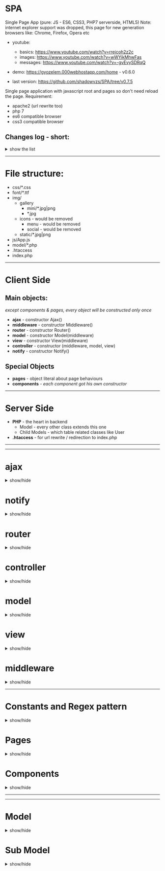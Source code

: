 # SPA
Single Page App (pure: JS - ES6, CSS3, PHP7 serverside, HTML5)
Note: internet explorer support was dropped, this page for new generation browsers like: Chrome, Firefox, Opera etc

 * youtube: 
 	- basics: https://www.youtube.com/watch?v=rrejcoh2z2c
	- images: https://www.youtube.com/watch?v=wWYikMhwFas
	- messages: https://www.youtube.com/watch?v=-gvEvySDRqQ
	
 * demo: https://gyozelem.000webhostapp.com/home - v0.6.0
 * last version: https://github.com/shadowvzs/SPA/tree/v0.7.5

Single page application with javascript root and pages so don't need reload the page.
Requirement:
  - apache2 (url rewrite too)
  - php 7
  - es6 compatible browser
  - css3 compatible browser

## Changes log - short: 
<details> 
<summary>show the list</summary>
* Note: Pages vs component, page loaded in middle content, component will loaded a div, could be hide/show/toggle etc, could be permanent, page or/and role level depend.

* v0.8.0 improvements
	* calendar eventlisteners halved (changed to attribute link - see the description about router)
	* audio player loading was fixed and reduced the evenetlisteners
	* browser back button event was fixed
	* popUp remade into components: modal, imageviewer, youtubeviewer component (last 2 manipulate the 1st one)
	* fixed sevaral z-index issue
	* removed image cacheing option
* v0.6.0 bigger update:
	* Pages: users
	* Components: settingsmanager, albummanager, imagemanager, usermanager, messagecenter, upload, contextmenu
	* feature: message sending, change your settings, user managing (status, rank change), paralel fileupload with progressbar,  right-click menu in gallery for admin
  	* fixed bug with calendar (first year stack/last month in year was ignored in counter)
	* replaced var with let/const
	* gallery was redesigned
	* in server side model also placed role level restriction for class methods
	* added "string" validation in Model.php
	* component have optional role level condition and fix if same page was loaded with same components
	* added global components and it is checked if user role was changed and remove if condition fail
	* popUp redesigned for images and got 100% width on mobil
	* in css added generic class for show/hide/effects/buttons
	* css separated into index.css (load in header) and delayed.css (load at end of the body)
	* style what not need instantly was moved into delayed.css
	* mian images was compressed with https://tinypng.com/
	* icons (.png) was replaced with base64 background-image and used like a css class
* v0.1.3 updateing:
 	* Pages: guestbook
	* Components: newscalendar, guestbook, audioplayer
	* pages got a fade transition effect
	* login, signup page transition fix
	* main file was renamed from App.php => index.php
	* replaced string replace templating with template functions (like compiled handlebar functions)
	* css mfiles merged into index.css
* v0.1.2 restructuring:
	* Component: eventcalendar
 	* separated js vs html
	* merged js files into App.js (like calendar.js)
	* in js was anonymus function to arrow function
	* css was destructured (ex. calendar got separate css file)
	* fixes/uniformization in PHP classes (serverside model)
	* file clean up
* v0.1/v0.1.1 init:
	* Pages: login, registration, home page, events (from json), gallery and youtube videos working
	* Component/Parts: popUp, calendar (beta with most basic functions)
	* new design & responsive design
	* template replace in html where was {{ }}
</details>

--------------------------------------

# File structure:

* css/*.css
* font/*.ttf
* img/
	* gallery
		* mini/*.jpg|png
		* *.jpg	
	* icons - would be removed
		* menu - would be removed
		* social - would be removed
	* static/*.jpg|png
* js/App.js
* model/*.php
* .htaccess
* index.php

--------------------------------------

# Client Side

## Main objects:
*except components & pages, every object will be constructed only once*

* **ajax** - constructor Ajax()
* **middleware** - constructor Middleware()
* **router** - constructor Router()
* **model** - constructor Model(middleware)
* **view** - constructor View(middleware)
* **controller** - constructor (middleware, model, view)
* **notify** - constructor Notify()


## Special Objects
* **pages** - object literal about page behaviours 
* **components** - *each component got his own constructor*

--------------------------------------

# Server Side
* **PHP** - the heart in backend
	* Model - every other class extends this one
	* Child Models - which table related classes like User
* **.htaccess** - for url rewrite / redirection to index.php

--------------------------------------
--------------------------------------

# ajax
<details>
<summary> show/hide </summary>
	
* **input param**: 
	* url - string
	* method - string
	* data - object
	* success - callback function (data)
	* error - callback function (data)

* **output property**: 
	* get(url, data, success, error)
	* post(url, data, success, error)
	* raw(setup, success, error)
	* file(url, data, success, null)

* **role**:
	* automatically send with request and modify the user hash and domain hash
	* connection between frontend and backend (send/ask data)
	* handle foward the reicived data to callbacks
	* if request got status fail then send **notify** message to user
	* if user rank changed (ex. login/logout) then call visibility render function from view
</details>

# notify
<details>
<summary> show/hide </summary>
	
* **use**:
	* message - string
	* type - string (default: 'error', 'success', 'normal', 'warning')

* **output**: 
	* add(message, type)
	* remove(id)

* **responsability**:
	* send to user an animated flash message at top-right corner
</details>

# router
<details>
<summary> show/hide </summary>
* **output property**: 
	* url() - return object (properties: base_path, base_url, url_array, query_string, query_array)
	* redirect(newUrl, title=null, obj=null) - redirect the page (call setPage from Controller)
	* setFullUrl(newUrl) - change url without other action
	* setUrl(urlAddon) - change url based on urlAddon (modelComponent use this option)
	* init() - delayed redirect()

* **note**:	
	* Appache .htaccess redirect everything to index.php so the url will be handled by Router object what got a contructor function and later will be created the instance 

* **role**:
	* manage history part (push state)
	* manage back button event


## Router in action
	
* You must define the available routes in Router constructor function like:
```
		routes = [
			/*
				which got * it is optional, not required!
				url(0): prefix*/model/action*/:param*
				prefix(1) - optional (use false if you don't use)
				auth(2)	  - required role level (null/false=public page)
				prefix(3)  - validation for params (ex: NUMBER/SLUG)
			*/
			//            0               1    2    3    
			['/admin/user/edit/:id/', 'admin', 3, ['NUMBER']],
			['/gallery/album/:slug/:index', false, null, ['SLUG','NUMBER']],
		];
```
* If current url structure match with anything (**validateRoute**) from routes array then call setPage method in Controller
	* if pages.model_action exist then build the page with model & view
		* pages_model_action got information about page name, if required mode data, which component use that page etc
	* else redirect to error page ( with id 404)
* Router have a global click event what check if current element/or his parent element have href attribute, if check if the link was one from following link type:
    * Redirect (internal) then push into history and replace url, call the setPage method
		* **/home**
    * Component then send data to popUpRender method in View object
		* **href="*" data-action="component/youtubeViewer/show/1"**
    * Toggle - toggle an element by id
		* **href="*" data-action="toggle/audioPlayer"**
    * SelectAll - toggle an element
		* **href="*" data-action="selectAll/"**
    * Submit collect input data and send to server (ex. login/registration)
		* **href="*" data-action="submit/login"**
    * else - normal link, jump to another site/server/domain
		* **href="https://google.com"**
</details>

# controller
<details>
<summary> show/hide </summary>

* **input property**: 
	* middleware object

* **role & useage**:
	* bridge between router and view/model (with middleware)
	* router through middleware can call & pass routedata to setPage function in controller
		* this terminate the old page
		* call model or view for build page depend on **render** in **pages** object
			* if render.model: true - get data from backend and call view.build()
				* we call: **model.getPageData(controller, action, param)**
			* if render.model: string - get api data then it call view.build()
				* we call: **model.getCustomData(render.model, param)**
			* if render.model not exist - static pages
				* we call: **view.build()**
</details>

# model
<details>
<summary> show/hide </summary>
	
* **input param**: 
	* nothing at moment but could be injected view or router

* **output property**: 
	* getPageData(controller, action, param) 
		* those data from url, like /user/edit/2
	* submitForm(formId, url, extraDataObject, successHandler)
		* formId - id on form element, which contain the form data fields
		* url - string
		* extraDataObject - object[optional] what we want insert into form datas
		* successHandler - function[optional] we can assign handler function if needed else backend must send which handle needed for processing the returned data
	* getCustomData(apiKey, param)
		* apiKey - string key for for Api object inside of model object
		* param what we send to api

* **role**:
	* this is the data source with ajax, send/ask data from backend
	* depend on function what we use, could be:
		* sending data to api and handle the request with inbuilt api functions
		* sending form:
			* gather every input, select, textarea inside of form element
			* validate data if data got rules and give error if something wrong:
				* **everything what you validate here, must validate in backend too!!**
				* attributes what needed for validation:
					* **id**: must have same prefix than form name
						* ex. form is loginForm, then email field id is login_email
					* **name**: same like id, must have same prefix
						* when we send data then form prefix cutted and param became the remaining string:
						* ex. **name="login_email"** when u send became **email=" *input value* "**
					* **title**: well, this is only optional but could be usefull
						* when validation fail and we have title then we send this message to user and not validator error message
					* **validators**: used for validate the inputs with predefined rules:
						* **data-rule="EMAIL,5,50"** - email validator
							* EMAIL: regex pattern name, see **regex patterns**
							* 5: minimum length
							* 50: maximum length
						* **data-same="signup_password"** - element id - compare this element value with another element value
				* complete example: 		
```
				<input id="login_email" name="login_email" type="text" placeholder="Email cím" title="Kérem adjon meg egy valós email címet" data-rule="EMAIL,5,50">
```					
</details>

# view
<details>
<summary> show/hide </summary>
	
* **input param**: 
	* nothing at moment but could be injected model or router

* **output property**: 
	* getContent(key, data) 
		* key is string key
		* data is object
		* return template string from **tFunc** (template function) object, (where method name is key, param is data)
	* render(key, data)
		* key is string
		* data is object
		* execute function from **rFunc** object (where method name is key, param is data)
	* multicall(data)
		* data is object array and contain which render functions need to be called
	* build(data)
		* will call the private **build** function which also accept same param (see internal functions)
	* visibility()
		* call the internal **refreshDOMVisibility()** function
	* terminate()
		* call the internal **terminate()** function
		* param what we send to api

		
* **role**:
	* render the page content with object what we get from backend with model+ajax
		* also at build phase add/remove page depend/global components
		* change the page title
	* render elements which got rank condition (ex. login/logout button)
	* store shared templates in **tFunc** object
		* also can serve this templates to components via **getContent** function
	* create the initial menus


* **internal function roles**:
	* rFunc: 
		* a group of stored the functions which could be called from render function (and declared from backend too)
		* ex.: multicall, redirect
	*tFunc: 
		* most of template function accept atleast 1 object param
		* here we store template function with return the template string 
		* we can share that templates and return with **getContent** function
	* refreshGlobalComponents:
		* recheck the global components condition if fulfilled or need add/remove
	* build: 
		* it use data object param and pages.current.routeData object for create page content
			* with controller and action from routedata we get which template we need to use from **tFunc**
			* change page title
			* in special case like login/registration its add class to body for remove page scrollbar for those full screen pages
			* we cache the content dom, string bone, data, title in **pages.current**
		* add page depend components if condition is fulfilled
			* it will be stored into pages.current.component[componentName]
			* data (if needed - see **components**) will be stored into pages.current.componentData[componentName]
	* terminate:
		* remove page content
			* in special case like login/registration its remove class from body ( reenable the page scrollbar)
		* remove page depend components	
	* refreshDOMVisibility: 
		* check and change the role depend dom elements
		* example logout button if it have **.logged_only** class
```
			['.guest_only', Auth.role === 0],
			['.logged_only', Auth.role > 0],
			['.member_only', Auth.role > 1],
			['.moderator_only', Auth.role > 2],
			['.admin_only', Auth.role > 3],
```

</details>

# middleware
<details>
<summary> show/hide </summary>
* **output property**: 
	* add (label, callback=null) - assign callback under this object where key is the label
	* run(label, data) - call assigned callback and pass data into those callbacks
	* remove(label) - remove assigned callback property from this object

* **role**:
	* bridge between controller and router (injected to both constructor)

## Middleware in action
	
* assign function from controller
```
	middleware.add('redirect', setPage);
```
* run assigned function 
```
	middleware.run("redirect", data );
```
</details>

--------------------------------------

# Constants and Regex pattern
<details>
<summary> show/hide </summary>

* note: maybe this will be changed by time
* constants: 
	* path:
		* debug: function(data) - write data to console log
		* BASE_PROTOCOL: http or https
		* BASE_HOSTNAME: hostname
		* BASE_ROOT: base root
		* MODEL_PATH: path for backend model
		* IMAGE_PATH: image folder path 
		* GALLERY_PATH: image gallery folder path 
		* THUMBNAIL_PATH: image gallery thumbnail folder path 
		* MENU_ICON_PATH: menu icon folder path 
		* USER_STATUS: array (Inactive,Active,Banned,Deleted)
		* USER_RANK: array(Guest,Member,Moderator,Admin,Owner)
		* INTERNAL_ERROR_URL: url for error 500 - internal error page 
		* NOT_FOUND_URL: url for error 404 - not found page 
		* NO_ACCESS_URL: url for error 403 - forbidden page
		* ERROR_MSG{id:message}: error message based on error id 
		* MOUSE_BUTTON: for make difference for normal left click
		* SERVER_TIME_ZONE: GMT+x sec, example 7200 = GMT+3
		* CLIENT_TIME_ZONE: image folder path
		* ALLOWED_STATUS_DIFFERENCE: limit in sec which used to define user is online or offline
		* VALIDATOR: regex pattern for **router** and **model** (form validator)
			* NUMBER, PHONE, ALPHA, ALPHA_NUM, STR_AND_NUM, LOW_UP_NUM, SLUG, NAME, NAME_HUN, ADDRESS_HUN, STRING, EMAIL, IP
			* example:
```
			'STR_AND_NUM': /^([0-9]+[a-zA-Z]+|[a-zA-Z]+[0-9]+|[a-zA-Z]+[0-9]+[a-zA-Z]+)$/
```		
</details>

# Pages
<details>
<summary> show/hide </summary>

* **input/output param**:
	* not exist because it object literal

* **role**:
	* contain the page and core (view related) infos, main categories:
		* global - common data:
			* components (permanent components)
		* current - common data for current page:
			* routerData (current controller, action, param, data)
			* dom (content dom cache)
			* bone (content dom string content)
			* title
			* data (maybe will be removed, used for image cache)
			* component (page related component)
			* componentData (if component must store data - see **components** )
		* controller_action (page related data, ex: article_index - see **router** )
			* title (page title, sevaral page overwrite this, ex. gallery/article)
			* render (if missing then it is same than model: false)
				* model 
					* boolean: if we need data or no, file name is the controller name, method name will be action
					* string: if data coming from outside, like example youtube playlist coming from youtube api
			* template (string key which, which template function we use in view for create that page)
			* component (object - it is setup data for components - see **components** )
			* example: 
```
				user_index: {
					title: "Felhasználók",
					render: {
						model: true,
					},
					component: {
						userManager: {
							name: 'userManager',
							condition: {
								role: 3
							},
							table: '.user .index main table',
							storeData: true,
							datasource: {
								edit: MODEL_PATH+'User.php?action=admin_edit',
								delete: MODEL_PATH+'User.php?action=delete_user',
							},
							constructor: UserManagerComponent
						}
					},
					template: 'usersPage',
				},
```			
## Description
* pages object verified by Controller 
	* model render missing or false: then will call automatically View.build();
	* model render is string: then call the model.getCustomData(render.model, param);
	* model render is true: then call the model.getPageData(controller, action, param);
		* in this case backend send in response which View render function(s) must used for page
		* example, this call View.build(data):
```
		class Article extends Model {
			public function index($data=null) {
				// code code code
				return $this->sendResponse([$articles, 0], 'build');
			}
		}
```			
* pages object used in View object in build method ( see **view** )
</details>

# Components
<details>
<summary> show/hide </summary>

* **input param**:
	* setup/setting - object literal
	* ajax - ajax object itself

* **output property**: 
	* remove() - remove the DOM what component created and remove the event listeners
	* rest depend on component

* **special**: 
	* restriction is must be event target or max 3rd parent of event target
	* component output functions are callable if you put to any element the following:
	* **href="*" data-action="component/${componentname}/${function name}/${string param but its optional}"**

* **role**:
	* dynamically handle a special task like managing user table:
		* ex. delete user from table & database or change data on user
	
* **note**:
	* javascript constructor function what will be initialized with **new** key
	* components don't have css
	* each component have HTML part: 
		* a template constant where the HTML stored in template function
		* is template is shared then could get HTML string from View object 
			* ex. view.getContent(key, data);


## Used Component 
* **ModalComponent**[perm] - modal what let manage url & the content
* **SettingsManager**[perm] - crud for user settings and visual part
* **AudioPlayer**[perm] - audio player for playing mp3's from database  
* **MessengerComponent**[perm] - crud for messages, message window, periodic message checks
* **Calendar**[page] - show/sort/manage data from news and guests table
* **GuestbookComponent**[page] - handle CRUD at guestbook page  
* **ContextMenu**[page] - create right click menu and handle it if you send array to this component
* **FileUploader**[page] - file upload and progress bar  
* **AlbumManager**[page] - crud for albums and interact with ContextMenu/FileUploader
* **ImageManager**[page] - crud for images interact with ContextMenu/FileUploader
* **UserManagerComponent**[page] - users management and user table
* **YoutubeViewerComponent**[page] - create youtube video iframe for modal and pass new url
* **ImageViewerComponent**[page] - create image with carousel for modal and pass new url

## Component types (2)

* global (pages.global.component) 
	* created at page loading
	* removed only if component have condition and user role changed
	
* page depend (pages.global.component) 
	* created when user click to an internal page link
	* removed when user change the current page 

## Component setup/settings
* structure: object literal
* properties: common or special 
* common properties: 
	* name - string (component name, same than )
	* condition - object (at moment only role level condition exist)
	* datasource - object (if component need interact with backend, we store here the url's)
	* storeData - boolean (if it is true then page data will be saved under pages.current.componentData)
	* relationship - string (another component name, which we will use for something)
	* constructor - function (component constructor function)
	* example: 
```
	component: {	
		settingsManager: {
			name: 'settingsManager',
			condition: {
				role: 1
			},
			datasource: {
				get: MODEL_PATH+'User.php?action=get_my_data',
				edit: MODEL_PATH+'User.php?action=edit',
			},
			constructor: SettingsManager
		}
	}
```

## Components in action
* component will be initialized in View.Build() (except global components)
* global components are verified everytime if user role changed
* currently used component objects saved into pages.current.component[componentName]
* currently used data for components stored into pages.current.componentData[componentName]
* relationship: component can interact with another component output functions
	* examples: 
		* imageViewer set content and define url for modalComponent
		* imageManager set content for right-click contextMenu
</details>

--------------------------------------
--------------------------------------

# Model
<details>
<summary> show/hide </summary>

* **Inits**:
	* Constants
		* DEBUG
		* LOG
	* Rest
		* session start
		* json header
		
* **Class**
	* properties - *all static*
		* $files - used for file upload
		* $request  
			* data:
				* param: used for store the data from GET/POST request and will be validated
				* action: which we will call
				* method: POST or GET
		* $method - which action we will use, same than $request['data']['action']
		* $auth - auth data 
			* userId - 0 or user_id
			* name - Guest or the user full name
			* role - 0 or user rank
			* hash - '' or user session hash (hash the key for logged user session data)
			* domain - random string which changed at every request ($_SESSION['domain']) 
		* $DATABASE - connection data
			* HOST
			* USER
			* PASSWORD
			* DATABASE
		* $PATTERN - regex patterns for validations
			* EMAIL
			* NAME_HUN
			* ADDRESS_HUN
			* NAME
			* INTEGER
			* SLUG
			* ALPHA_NUM
			* STR_AND_NUM
			* LOWER_UPPER_NUM
			* STRING - it is special and function was used for this

* **Constructor**: 
	* fill the static properties
	* call **domainVerification()**
	* call **setAuthKey()**
	* call **accessVerification()**
	* request validation 
		* if fail will redirect to **refuseData** and send error
	* check if requested method exist
		* if no then redirect to **refuseData** and send error
			
* methods - *non static or static*	
	* deleteFile($path) - static
		* delete file
	* accessVerification() - non static
		* check if user have access for the wanted method
	* requestValidation() - non static
		* validate $request['data']['param'] content with rules from $INPUT_RULE
	* setAuthKey() - non static
		* set $auth array if we can find with hash or set default values for guest
	* domainVerification() - non static
		* check if domain found in session
			* if yes and mismatch with domain from last request:
				* call setAuthKey()
				* call refuseData($errorMsg)
		* generate new domain and save in session
	* getParam($key1, $key2, $dafaultValue) - non static
		* if any from 2 key is empty return the defaultValue
		* else call **validateString ($key1, $key2)**
		* key1 is param key what data got in $request['data']['param']
		* key2 is key for $PATTERN regex validation
	* getData($key1, $dafaultValue) - non static
		* similiar like the geParam only this return data from $request['data']
		* allways validated like alpha numeric string (ex. controller name, action name etc)
	* validateString($key1, $key2) - non static
		* key1 is param key what data got in $request['data']['param']
		* key2 is key for $PATTERN regex validation
		* return boolean ( used preg_match on htmlspcialchars and trimmed data) except for string where special function used
	* refuseData($errorMessage, $renderFunc) - static
		* errorMessage - if we want send message from backend to client side
		* rederFunc - (optional) which render function we want use
	* sendResponse($modelData, $renderFunc, $notifyMsg) - non static
		* modelData - data what we want send to client
		* rederFunc - (optional) which render function we want use
		* notifyMsg - (optional) if we want send message from backend to client side
	* getById ($id) - static
		* search in current table after id and return that row
	* getBySlug ($slug) - static
		* search in current table after slug and return that row
	* getAll() - static
		* return every row from table
	* getConn() - static
		* return mysql connection if exist else return new connect - singleton
	* countAll($condition) - static
		* return how much row exist in current table what fulfilled the condition
			* condition example: *name = "pista"*
	* getPage($index, $limit, $condition) - static
		* return rows wich fulfill the condition but with offset and limit (pagination)
	* inserted_id() - static
		* return the last inserted id
	* insert($data, $returnData) - non static
		* data - assoc array what we want save (keys = columns, values = values)
		* returnData - boolean, if true then instead boolean (if was saved or no), we return data
	* update($data, $returnData) - non static
		* data - assoc array what we want update (keys = columns, values = values)
		* returnData - boolean, if true then instead boolean (if was updated or no), we return data
	* deleteById($id) - static
		* delete a row from current table
	* deleteRecords($conditions) - static
		* conditions - condition string
			* *ex. "status = 0"*
	* readRecords($conditons, $returnData, $array, $pageIndex, $perPage, $orderBy, $orderDesc) - static
		* conditions - string, same than above
		* returnData - boolean, if we want data (else we will get boolean)
		* array - boolean, we get more row or first one
			* if true and exist more matched row we get array with numeric index
			* if false and exist atleast 1 record then we get the first one
		* pageIndex - integer, used for pagination, pageIndex * perPage will be the offset
		* perPage - integer, how much record we want read out (default is ~unlimited)
		* orderBy - string, fieldname
		* orderDesc - string, "ASC" or "DESC"
	* getInsertedId() - non static	
		* return the last inserted id
	* slugify($string) - static
		* return the converted string slug
	* execQuery($query)	- static
		* this execute every query and return boolean for non select queries
			

* **role**:
	* validate domain/auth session
	* validate permission for requested method
	* validate the sent *params*
	* wrap the most used MySQL queries (save, update, count, delete, readId etc)
	* execute MySQL queries
	
</details>

# Sub Model
<details>
<summary> show/hide </summary>

* **Class**
	* properties - *all static*
		* $TABLE_NAME - table name
		* $INPUT_RULE - field validation rule
			* example: 'content' => ['type'=>'STRING', 'length' => [0, 65535]],
		* $ROLE_REQ - role requiment for access method
			* example: 'add' => 3,
		* $AUTO_FILL - if field value not exist then add default value
			* example: add' => ['status' => 1]
		* $ACTION_RULE - overwrite general input rules for a specific method
			* exemple: 'add' => ['password2' => ['match' => 'password']]
	

* methods - *non static*	
	* CRUD functions - non static
		* general functions: add, delete, edit etc
		* refuseData or sendResponse return data in json form

* **role**:
	* declare table name, extends Model
	* declare validation rules for each field
	* declare role requiment for methods
	* CRUD functions
	
</details>
